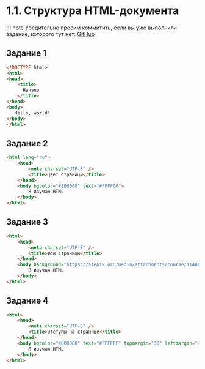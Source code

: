 # 1.1. Структура HTML-документа

!!! note
    Убедительно просим коммитить, если вы уже выполнили задание, которого тут нет: [GitHub](https://github.com/mraliscoder/web-dvfu-gdz)

## Задание 1
```html
<!DOCTYPE html>
<html>
<head>
    <title>
      Начало
    </title>
</head>
<body>
   Hello, world!    
</body>
</html>
```

## Задание 2
```html
<html lang="ru">
    <head>
        <meta charset="UTF-8" />
        <title>Цвет страницы</title>
    </head>
    <body bgcolor="#800000" text="#FFFF00">
        Я изучаю HTML
    </body>
</html>
```

## Задание 3
```html
<html>
    <head>
        <meta charset="UTF-8" />
        <title>Фон страницы</title>
    </head>
    <body background="https://stepik.org/media/attachments/course/114064/bg_2.jpg" text="purple">
        Я изучаю HTML
    </body>
</html>
```

## Задание 4
```html
<html>
    <head>
        <meta charset="UTF-8" />
        <title>Отступы на странице</title>
    </head>
    <body bgcolor="#808080" text="#FFFFFF" topmargin="30" leftmargin="40">
        Я изучаю HTML
    </body>
</html>
```